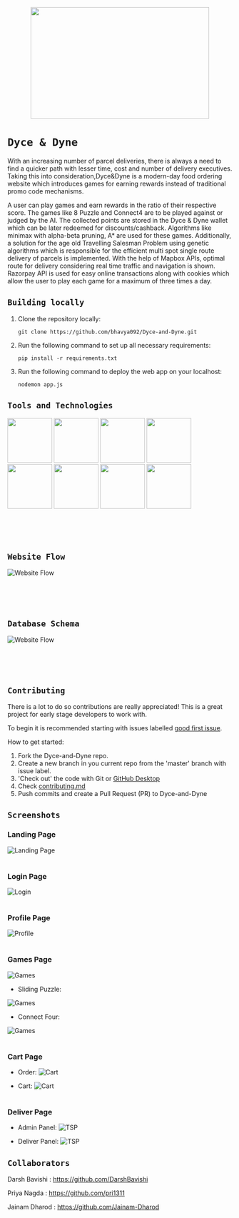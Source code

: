 <p align="center">
     <img src="https://github.com/bhavya092/Dyce-and-Dyne/blob/main/public/images/logo.png" width="400" height="250">
</p> 

# `Dyce & Dyne`

With an increasing number of parcel deliveries, there is always a need to find a quicker path with lesser time, cost and number of delivery executives. Taking this into consideration,Dyce&Dyne is a modern-day food ordering website which introduces games for earning rewards instead of traditional promo code mechanisms.

A user can play games and earn rewards in the ratio of their respective score. The games like 8 Puzzle and Connect4 are to be played against or judged by the AI. The collected points are stored in the Dyce & Dyne wallet which can be later redeemed for discounts/cashback. Algorithms like minimax with alpha-beta pruning, A* are used for these games.
Additionally, a solution for the age old Travelling Salesman Problem using genetic algorithms which is responsible for the efficient multi spot single route delivery of parcels is implemented. With the help of Mapbox APIs, optimal route for delivery considering real time traffic and navigation is shown. Razorpay API is used for easy online transactions along with cookies which allow the user to play each game for a maximum of three times a day.

## `Building locally`

1. Clone the repository locally:
   ```
   git clone https://github.com/bhavya092/Dyce-and-Dyne.git
   ```

2. Run the following command to set up all necessary requirements:
   ```
   pip install -r requirements.txt
   ```

3. Run the following command to deploy the web app on your localhost:
   ```
   nodemon app.js
   ```


## `Tools and Technologies`

<img height = "100px" src="https://github.com/yurijserrano/Github-Profile-Readme-Logos/blob/master/others/html.svg"></img>
<img height = "100px" src="https://github.com/yurijserrano/Github-Profile-Readme-Logos/blob/master/others/css.svg" /> 
<img height = "100px" src="https://github.com/yurijserrano/Github-Profile-Readme-Logos/blob/master/programming%20languages/javascript.svg" />
<img height = "100px" src="https://github.com/yurijserrano/Github-Profile-Readme-Logos/blob/master/frameworks/nodejs.svg" />
<img height = "100px" src="https://github.com/yurijserrano/Github-Profile-Readme-Logos/blob/master/text%20editors/vscode.svg" />
<img height = "100px" src="https://github.com/yurijserrano/Github-Profile-Readme-Logos/blob/master/cloud/github.svg" />
<img height = "100px" src="https://github.com/yurijserrano/Github-Profile-Readme-Logos/blob/master/databases/mongodb.svg" />
<img height = "100px" src="https://github.com/yurijserrano/Github-Profile-Readme-Logos/blob/master/cloud/heroku.svg" />

<br><br><br>

## `Website Flow`

![Website Flow](https://github.com/bhavya092/Dyce-and-Dyne/blob/main/screenshots/WebFlow.png)

<br><br><br>

## `Database Schema`

![Website Flow](https://github.com/bhavya092/Dyce-and-Dyne/blob/main/screenshots/databaseSchema.png)

<br><br><br>


## `Contributing`

There is a lot to do so contributions are really appreciated! This is a great project for early stage developers to work with.

To begin it is recommended starting with issues labelled [good first issue](https://github.com/bhavya092/Dyce-and-Dyne/labels/good%20first%20issue).


How to get started:

1. Fork the Dyce-and-Dyne repo.
2. Create a new branch in you current repo from the 'master' branch with issue label.
3. 'Check out' the code with Git or [GitHub Desktop](https://desktop.github.com/)
4. Check [contributing.md](CONTRIBUTING.md)
5. Push commits and create a Pull Request (PR) to Dyce-and-Dyne

## `Screenshots`
 
### Landing Page

![Landing Page](https://github.com/bhavya092/Dyce-and-Dyne/blob/main/screenshots/LandingPage.png)
<br><br>  

### Login Page

![Login](https://github.com/bhavya092/Dyce-and-Dyne/blob/main/screenshots/UserLogin.png)
<br><br>  

### Profile Page 

![Profile](https://github.com/bhavya092/Dyce-and-Dyne/blob/main/screenshots/Profile.png)
<br><br>  

### Games Page

![Games](https://github.com/bhavya092/Dyce-and-Dyne/blob/main/screenshots/Games.png)
* Sliding Puzzle:

![Games](https://github.com/bhavya092/Dyce-and-Dyne/blob/main/screenshots/SlidingPuzzle.png)

* Connect Four:

![Games](https://github.com/bhavya092/Dyce-and-Dyne/blob/main/screenshots/ConnectFour.png)
<br><br>  

### Cart Page

* Order: 
![Cart](https://github.com/bhavya092/Dyce-and-Dyne/blob/main/screenshots/OrderPage.png)

* Cart:
![Cart](https://github.com/bhavya092/Dyce-and-Dyne/blob/main/screenshots/Cart.png)
<br><br>

### Deliver Page

* Admin Panel:
![TSP](https://github.com/bhavya092/Dyce-and-Dyne/blob/main/screenshots/AdminPanel.png)

* Deliver Panel:
![TSP](https://github.com/bhavya092/Dyce-and-Dyne/blob/main/screenshots/TSP.jpg)


## `Collaborators`

Darsh Bavishi : https://github.com/DarshBavishi

Priya Nagda   : https://github.com/pri1311

Jainam Dharod : https://github.com/Jainam-Dharod

